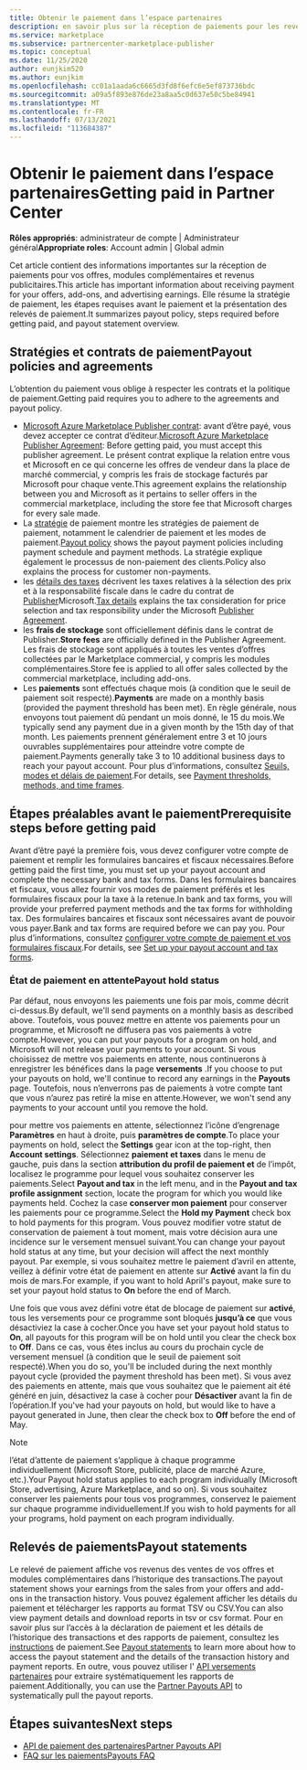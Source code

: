 ```yaml
---
title: Obtenir le paiement dans l’espace partenaires
description: en savoir plus sur la réception de paiements pour les revenus en tant que partenaire Microsoft, par exemple via des offres de la place de marché commercial, des programmes d’incentives et le programme fournisseur de solutions Cloud. Comprend la stratégie de paiement, l’état de retenue au paiement et les instructions de paiement.
ms.service: marketplace
ms.subservice: partnercenter-marketplace-publisher
ms.topic: conceptual
ms.date: 11/25/2020
author: eunjkim520
ms.author: eunjkim
ms.openlocfilehash: cc01a1aada6c6665d3fd8f6efc6e5ef873736bdc
ms.sourcegitcommit: a09a5f893e876de23a8aa5c0d637e50c5be84941
ms.translationtype: MT
ms.contentlocale: fr-FR
ms.lasthandoff: 07/13/2021
ms.locfileid: "113684387"
---
```

# <a name="getting-paid-in-partner-center"></a><span data-ttu-id="e346c-104">Obtenir le paiement dans l’espace partenaires</span><span class="sxs-lookup"><span data-stu-id="e346c-104">Getting paid in Partner Center</span></span>

<span data-ttu-id="e346c-105">**Rôles appropriés**: administrateur de compte | Administrateur général</span><span class="sxs-lookup"><span data-stu-id="e346c-105">**Appropriate roles**: Account admin | Global admin</span></span>

<span data-ttu-id="e346c-106">Cet article contient des informations importantes sur la réception de paiements pour vos offres, modules complémentaires et revenus publicitaires.</span><span class="sxs-lookup"><span data-stu-id="e346c-106">This article has important information about receiving payment for your offers, add-ons, and advertising earnings.</span></span> <span data-ttu-id="e346c-107">Elle résume la stratégie de paiement, les étapes requises avant le paiement et la présentation des relevés de paiement.</span><span class="sxs-lookup"><span data-stu-id="e346c-107">It summarizes payout policy, steps required before getting paid, and payout statement overview.</span></span>

## <a name="payout-policies-and-agreements"></a><span data-ttu-id="e346c-108">Stratégies et contrats de paiement</span><span class="sxs-lookup"><span data-stu-id="e346c-108">Payout policies and agreements</span></span>

<span data-ttu-id="e346c-109">L’obtention du paiement vous oblige à respecter les contrats et la politique de paiement.</span><span class="sxs-lookup"><span data-stu-id="e346c-109">Getting paid requires you to adhere to the agreements and payout policy.</span></span>

- <span data-ttu-id="e346c-110">[Microsoft Azure Marketplace Publisher contrat](/legal/marketplace/msft-publisher-agreement): avant d’être payé, vous devez accepter ce contrat d’éditeur.</span><span class="sxs-lookup"><span data-stu-id="e346c-110">[Microsoft Azure Marketplace Publisher Agreement](/legal/marketplace/msft-publisher-agreement):  Before getting paid, you must accept this publisher agreement.</span></span> <span data-ttu-id="e346c-111">Le présent contrat explique la relation entre vous et Microsoft en ce qui concerne les offres de vendeur dans la place de marché commercial, y compris les frais de stockage facturés par Microsoft pour chaque vente.</span><span class="sxs-lookup"><span data-stu-id="e346c-111">This agreement explains the relationship between you and Microsoft as it pertains to seller offers in the commercial marketplace, including the store fee that Microsoft charges for every sale made.</span></span>
- <span data-ttu-id="e346c-112">La [stratégie](payout-policy-details.md) de paiement montre les stratégies de paiement de paiement, notamment le calendrier de paiement et les modes de paiement.</span><span class="sxs-lookup"><span data-stu-id="e346c-112">[Payout policy](payout-policy-details.md) shows the payout payment policies including payment schedule and payment methods.</span></span> <span data-ttu-id="e346c-113">La stratégie explique également le processus de non-paiement des clients.</span><span class="sxs-lookup"><span data-stu-id="e346c-113">Policy also explains the process for customer non-payments.</span></span>
- <span data-ttu-id="e346c-114">les [détails des taxes](tax-details-marketplace.md) décrivent les taxes relatives à la sélection des prix et à la responsabilité fiscale dans le cadre du contrat de [Publisher](/legal/marketplace/msft-publisher-agreement)Microsoft.</span><span class="sxs-lookup"><span data-stu-id="e346c-114">[Tax details](tax-details-marketplace.md) explains the tax consideration for price selection and tax responsibility under the Microsoft [Publisher Agreement](/legal/marketplace/msft-publisher-agreement).</span></span>
- <span data-ttu-id="e346c-115">les **frais de stockage** sont officiellement définis dans le contrat de Publisher.</span><span class="sxs-lookup"><span data-stu-id="e346c-115">**Store fees** are officially defined in the Publisher Agreement.</span></span> <span data-ttu-id="e346c-116">Les frais de stockage sont appliqués à toutes les ventes d’offres collectées par le Marketplace commercial, y compris les modules complémentaires.</span><span class="sxs-lookup"><span data-stu-id="e346c-116">Store fee is applied to all offer sales collected by the commercial marketplace, including add-ons.</span></span>
- <span data-ttu-id="e346c-117">Les **paiements** sont effectués chaque mois (à condition que le seuil de paiement soit respecté).</span><span class="sxs-lookup"><span data-stu-id="e346c-117">**Payments** are made on a monthly basis (provided the payment threshold has been met).</span></span> <span data-ttu-id="e346c-118">En règle générale, nous envoyons tout paiement dû pendant un mois donné, le 15 du mois.</span><span class="sxs-lookup"><span data-stu-id="e346c-118">We typically send any payment due in a given month by the 15th day of that month.</span></span> <span data-ttu-id="e346c-119">Les paiements prennent généralement entre 3 et 10 jours ouvrables supplémentaires pour atteindre votre compte de paiement.</span><span class="sxs-lookup"><span data-stu-id="e346c-119">Payments generally take 3 to 10 additional business days to reach your payout account.</span></span> <span data-ttu-id="e346c-120">Pour plus d’informations, consultez [Seuils, modes et délais de paiement](payment-thresholds-methods-timeframes.md).</span><span class="sxs-lookup"><span data-stu-id="e346c-120">For details, see [Payment thresholds, methods, and time frames](payment-thresholds-methods-timeframes.md).</span></span>

## <a name="prerequisite-steps-before-getting-paid"></a><span data-ttu-id="e346c-121">Étapes préalables avant le paiement</span><span class="sxs-lookup"><span data-stu-id="e346c-121">Prerequisite steps before getting paid</span></span>

<span data-ttu-id="e346c-122">Avant d’être payé la première fois, vous devez configurer votre compte de paiement et remplir les formulaires bancaires et fiscaux nécessaires.</span><span class="sxs-lookup"><span data-stu-id="e346c-122">Before getting paid the first time, you must set up your payout account and complete the necessary bank and tax forms.</span></span> <span data-ttu-id="e346c-123">Dans les formulaires bancaires et fiscaux, vous allez fournir vos modes de paiement préférés et les formulaires fiscaux pour la taxe à la retenue.</span><span class="sxs-lookup"><span data-stu-id="e346c-123">In bank and tax forms, you will provide your preferred payment methods and the tax forms for withholding tax.</span></span> <span data-ttu-id="e346c-124">Des formulaires bancaires et fiscaux sont nécessaires avant de pouvoir vous payer.</span><span class="sxs-lookup"><span data-stu-id="e346c-124">Bank and tax forms are required before we can pay you.</span></span> <span data-ttu-id="e346c-125">Pour plus d’informations, consultez [configurer votre compte de paiement et vos formulaires fiscaux](set-up-your-payout-account.md).</span><span class="sxs-lookup"><span data-stu-id="e346c-125">For details, see [Set up your payout account and tax forms](set-up-your-payout-account.md).</span></span>

### <a name="payout-hold-status"></a><span data-ttu-id="e346c-126">État de paiement en attente</span><span class="sxs-lookup"><span data-stu-id="e346c-126">Payout hold status</span></span>

<span data-ttu-id="e346c-127">Par défaut, nous envoyons les paiements une fois par mois, comme décrit ci-dessus.</span><span class="sxs-lookup"><span data-stu-id="e346c-127">By default, we'll send payments on a monthly basis as described above.</span></span> <span data-ttu-id="e346c-128">Toutefois, vous pouvez mettre en attente vos paiements pour un programme, et Microsoft ne diffusera pas vos paiements à votre compte.</span><span class="sxs-lookup"><span data-stu-id="e346c-128">However, you can put your payouts for a program on hold, and Microsoft will not release your payments to your account.</span></span> <span data-ttu-id="e346c-129">Si vous choisissez de mettre vos paiements en attente, nous continuerons à enregistrer les bénéfices dans la page **versements** .</span><span class="sxs-lookup"><span data-stu-id="e346c-129">If you choose to put your payouts on hold, we'll continue to record any earnings in the **Payouts** page.</span></span> <span data-ttu-id="e346c-130">Toutefois, nous n’enverrons pas de paiements à votre compte tant que vous n’aurez pas retiré la mise en attente.</span><span class="sxs-lookup"><span data-stu-id="e346c-130">However, we won't send any payments to your account until you remove the hold.</span></span>

<span data-ttu-id="e346c-131">pour mettre vos paiements en attente, sélectionnez l’icône d’engrenage **Paramètres** en haut à droite, puis **paramètres de compte**.</span><span class="sxs-lookup"><span data-stu-id="e346c-131">To place your payments on hold, select the **Settings** gear icon at the top-right, then **Account settings**.</span></span> <span data-ttu-id="e346c-132">Sélectionnez **paiement et taxes** dans le menu de gauche, puis dans la section **attribution du profil de paiement et** de l’impôt, localisez le programme pour lequel vous souhaitez conserver les paiements.</span><span class="sxs-lookup"><span data-stu-id="e346c-132">Select **Payout and tax** in the left menu, and in the **Payout and tax profile assignment** section, locate the program for which you would like payments held.</span></span> <span data-ttu-id="e346c-133">Cochez la case **conserver mon paiement** pour conserver les paiements pour ce programme.</span><span class="sxs-lookup"><span data-stu-id="e346c-133">Select the **Hold my Payment** check box to hold payments for this program.</span></span> <span data-ttu-id="e346c-134">Vous pouvez modifier votre statut de conservation de paiement à tout moment, mais votre décision aura une incidence sur le versement mensuel suivant.</span><span class="sxs-lookup"><span data-stu-id="e346c-134">You can change your payout hold status at any time, but your decision will affect the next monthly payout.</span></span> <span data-ttu-id="e346c-135">Par exemple, si vous souhaitez mettre le paiement d’avril en attente, veillez à définir votre état de paiement en attente sur **Activé** avant la fin du mois de mars.</span><span class="sxs-lookup"><span data-stu-id="e346c-135">For example, if you want to hold April's payout, make sure to set your payout hold status to **On** before the end of March.</span></span>

<span data-ttu-id="e346c-136">Une fois que vous avez défini votre état de blocage de paiement sur **activé**, tous les versements pour ce programme sont bloqués **jusqu’à ce** que vous désactiviez la case à cocher.</span><span class="sxs-lookup"><span data-stu-id="e346c-136">Once you have set your payout hold status to **On**, all payouts for this program will be on hold until you clear the check box to **Off**.</span></span> <span data-ttu-id="e346c-137">Dans ce cas, vous êtes inclus au cours du prochain cycle de versement mensuel (à condition que le seuil de paiement soit respecté).</span><span class="sxs-lookup"><span data-stu-id="e346c-137">When you do so, you'll be included during the next monthly payout cycle (provided the payment threshold has been met).</span></span> <span data-ttu-id="e346c-138">Si vous avez des paiements en attente, mais que vous souhaitez que le paiement ait été généré en juin, désactivez la case à cocher pour **Désactiver** avant la fin de l’opération.</span><span class="sxs-lookup"><span data-stu-id="e346c-138">If you've had your payouts on hold, but would like to have a payout generated in June, then clear the check box to **Off** before the end of May.</span></span>

>[!Note]
> <span data-ttu-id="e346c-139">l’état d’attente de paiement s’applique à chaque programme individuellement (Microsoft Store, publicité, place de marché Azure, etc.).</span><span class="sxs-lookup"><span data-stu-id="e346c-139">Your Payout hold status applies to each program individually (Microsoft Store, advertising, Azure Marketplace, and so on).</span></span> <span data-ttu-id="e346c-140">Si vous souhaitez conserver les paiements pour tous vos programmes, conservez le paiement sur chaque programme individuellement.</span><span class="sxs-lookup"><span data-stu-id="e346c-140">If you wish to hold payments for all your programs, hold payment on each program individually.</span></span>

## <a name="payout-statements"></a><span data-ttu-id="e346c-141">Relevés de paiements</span><span class="sxs-lookup"><span data-stu-id="e346c-141">Payout statements</span></span>

<span data-ttu-id="e346c-142">Le relevé de paiement affiche vos revenus des ventes de vos offres et modules complémentaires dans l’historique des transactions.</span><span class="sxs-lookup"><span data-stu-id="e346c-142">The payout statement shows your earnings from the sales from your offers and add-ons in the transaction history.</span></span> <span data-ttu-id="e346c-143">Vous pouvez également afficher les détails du paiement et télécharger les rapports au format TSV ou CSV.</span><span class="sxs-lookup"><span data-stu-id="e346c-143">You can also view payment details and download reports in tsv or csv format.</span></span> <span data-ttu-id="e346c-144">Pour en savoir plus sur l’accès à la déclaration de paiement et les détails de l’historique des transactions et des rapports de paiement, consultez les [instructions](payout-statement.md) de paiement.</span><span class="sxs-lookup"><span data-stu-id="e346c-144">See [Payout statements](payout-statement.md) to learn more about how to access the payout statement and the details of the transaction history and payment reports.</span></span> <span data-ttu-id="e346c-145">En outre, vous pouvez utiliser l' [API versements partenaires](https://apidocs.microsoft.com/services/partnerpayouts) pour extraire systématiquement les rapports de paiement.</span><span class="sxs-lookup"><span data-stu-id="e346c-145">Additionally, you can use the [Partner Payouts API](https://apidocs.microsoft.com/services/partnerpayouts) to systematically pull the payout reports.</span></span>

## <a name="next-steps"></a><span data-ttu-id="e346c-146">Étapes suivantes</span><span class="sxs-lookup"><span data-stu-id="e346c-146">Next steps</span></span>

- [<span data-ttu-id="e346c-147">API de paiement des partenaires</span><span class="sxs-lookup"><span data-stu-id="e346c-147">Partner Payouts API</span></span>](https://apidocs.microsoft.com/services/partnerpayouts)
- [<span data-ttu-id="e346c-148">FAQ sur les paiements</span><span class="sxs-lookup"><span data-stu-id="e346c-148">Payouts FAQ</span></span>](payout-faq.yml)